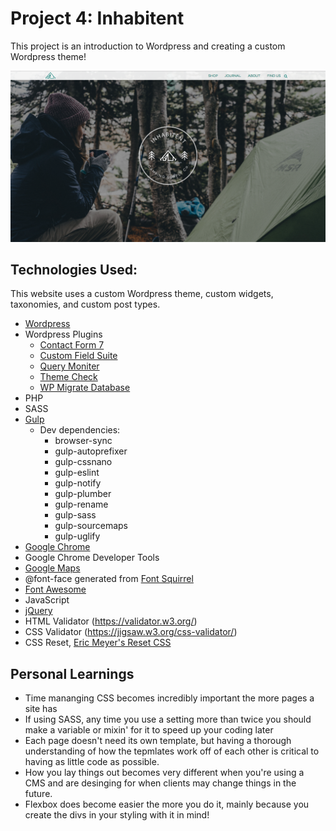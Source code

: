 # Project 4: Inhabitent
This project is an introduction to Wordpress and creating a custom Wordpress theme!

![Image of Landing Page](/themes/inhabitent/landing-page.png)

## Technologies Used:
This website uses a custom Wordpress theme, custom widgets, taxonomies, and custom post types.

- [Wordpress](http://wordpress.org)
- Wordpress Plugins
  - [Contact Form 7](https://contactform7.com/)
  - [Custom Field Suite](http://customfieldsuite.com/)
  - [Query Moniter](https://github.com/johnbillion/query-monitor)
  - [Theme Check](http://ottopress.com/wordpress-plugins/theme-check/)
  - [WP Migrate Database](https://wordpress.org/plugins/wp-migrate-db/)
- PHP
- SASS
- [Gulp](http://gulpjs.com/)
  - Dev dependencies:
    - browser-sync
    - gulp-autoprefixer
    - gulp-cssnano
    - gulp-eslint
    - gulp-notify
    - gulp-plumber
    - gulp-rename
    - gulp-sass
    - gulp-sourcemaps
    - gulp-uglify
- [Google Chrome](https://www.google.com/chrome/) 
- Google Chrome Developer Tools
- [Google Maps](https://maps.google.com)
- @font-face generated from [Font Squirrel](https://www.fontsquirrel.com/)
- [Font Awesome](http://fontawesome.io/)
- JavaScript
- [jQuery](https://jquery.com/)
- HTML Validator (https://validator.w3.org/)
- CSS Validator (https://jigsaw.w3.org/css-validator/)
- CSS Reset, [Eric Meyer's Reset CSS](http://cssreset.com/scripts/eric-meyer-reset-css/)

## Personal Learnings
- Time mananging CSS becomes incredibly important the more pages a site has
- If using SASS, any time you use a setting more than twice you should make a variable or mixin' for it to speed up your coding later
- Each page doesn't need its own template, but having a thorough understanding of how the tepmlates work off of each other is critical to having as little code as possible.
- How you lay things out becomes very different when you're using a CMS and are desinging for when clients may change things in the future.
- Flexbox does become easier the more you do it, mainly because you create the divs in your styling with it in mind!